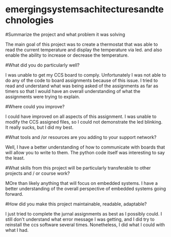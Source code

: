 # emergingsystemsachitecturesandtechnologies

#Summarize the project and what problem it was solving

The main goal of this project was to create a thermostat that was able to read the current temperature and display the temperature via led.  and also enable the ability to increase or decrease the temperature.

#What did you do particularly well?

I was unable to get my CCS board to comply.  Unfortunately I was not able to do any of the code to board assignments because of this issue.  I tried to read and understand what was being asked of the assignments as far as timers so that I would have an overall understanding of what the assignments were trying to explain.

#Where could you improve?

I could have improved on all aspects of this assignment.  I was unable to modify the CCS assigned files, so I could not demonstrate the led blinking.  It really sucks, but I did my best.

#What tools and /or resources are you adding to your support network?

Well, I have a better understanding of how to communicate with boards that will allow you to write to them.  The python code itself was interesting to say the least.  

#What skills from this project will be particularly transferable to other projects and / or course work?

MOre than likely anything that will focus on embedded systems.  I have a better understanding of the overall perspective of embedded systems going forward.

#How did you make this project maintainable, readable, adaptable?

I just tried to complete the jurnal assignments as best as I possibly could.  I still don't understand what error message I was getting, and I did try to reinstall the ccs software several times.  Nonetheless, I did what I could with what I had.  
